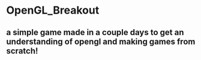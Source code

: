 # OpenGL_Breakout

## a simple game made in a couple days to get an understanding of opengl and making games from scratch!
